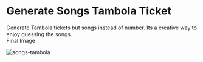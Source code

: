 # Generate Songs Tambola Ticket 
Generate Tambola tickets but songs instead of number.
Its a creative way to enjoy guessing the songs.  
Final Image

![songs-tambola](https://github.com/Rajan4436/songs-tambola-ticket/blob/master/download%20.png)


